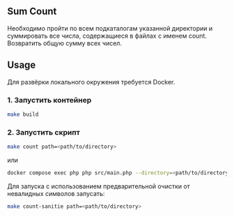 ## Sum Count

Необходимо пройти по всем подкаталогам указанной директории и суммировать все числа, содержащиеся в файлах с именем count. Возвратить общую сумму всех чисел.

## Usage
Для развёрки локального окружения требуется Docker.
### 1. Запустить контейнер 
```bash
make build
```
### 2. Запустить скрипт
```bash
make count path=<path/to/directory>
```
или
```bash
docker compose exec php php src/main.php --directory=<path/to/directory>
```
Для запуска с использованием предварительной очистки от невалидных символов запусать:
```bash
make count-sanitie path=<path/to/directory>
```
